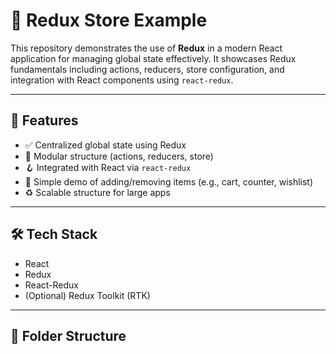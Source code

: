 # 🧠 Redux Store Example

This repository demonstrates the use of **Redux** in a modern React application for managing global state effectively. It showcases Redux fundamentals including actions, reducers, store configuration, and integration with React components using `react-redux`.

---

## 🚀 Features

- ✅ Centralized global state using Redux
- 🧩 Modular structure (actions, reducers, store)
- 🪝 Integrated with React via `react-redux`
- 🧪 Simple demo of adding/removing items (e.g., cart, counter, wishlist)
- ♻️ Scalable structure for large apps

---

## 🛠️ Tech Stack

- React
- Redux
- React-Redux
- (Optional) Redux Toolkit (RTK)

---

## 📁 Folder Structure

